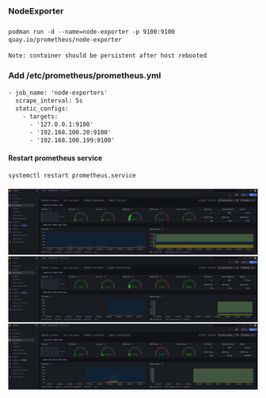 ### NodeExporter

### 
    podman run -d --name=node-exporter -p 9100:9100 quay.io/prometheus/node-exporter

    Note: container should be persistent after host rebooted
    
### Add /etc/prometheus/prometheus.yml

    - job_name: 'node-exporters'
      scrape_interval: 5s
      static_configs:
        - targets: 
          - '127.0.0.1:9100'
          - '192.168.100.20:9100'
          - '192.168.100.199:9100'

#### Restart prometheus service
    systemctl restart prometheus.service

####

![Photo](https://github.com/Adrianhein/NodeExporter-cAdvisor/blob/main/images/127.png)
![Photo](https://github.com/Adrianhein/NodeExporter-cAdvisor/blob/main/images/199.png)
![Photo](https://github.com/Adrianhein/NodeExporter-cAdvisor/blob/main/images/20.png)





